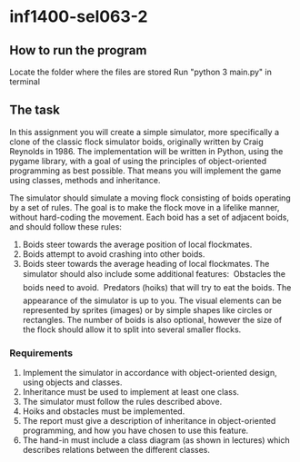 # inf1400-sel063-2

## How to run the program
Locate the folder where the files are stored 
Run "python 3 main.py" in terminal   


## The task 
In this assignment you will create a simple simulator, more specifically a clone of the
classic flock simulator boids, originally written by Craig Reynolds in 1986. The implementation will be written in Python, using the pygame library, with a goal of using
the principles of object-oriented programming as best possible. That means you will
implement the game using classes, methods and inheritance.

The simulator should simulate a moving flock consisting of boids operating by a set of
rules. The goal is to make the flock move in a lifelike manner, without hard-coding the
movement. Each boid has a set of adjacent boids, and should follow these rules:
1. Boids steer towards the average position of local flockmates.
2. Boids attempt to avoid crashing into other boids.
3. Boids steer towards the average heading of local flockmates.
The simulator should also include some additional features:
 Obstacles the boids need to avoid.
 Predators (hoiks) that will try to eat the boids.
The appearance of the simulator is up to you. The visual elements can be represented
by sprites (images) or by simple shapes like circles or rectangles. The number of boids
is also optional, however the size of the flock should allow it to split into several smaller
flocks.


### Requirements
1. Implement the simulator in accordance with object-oriented design, using
objects and classes.
2. Inheritance must be used to implement at least one class.
3. The simulator must follow the rules described above.
4. Hoiks and obstacles must be implemented.
5. The report must give a description of inheritance in object-oriented programming, and how you have chosen to use this feature.
6. The hand-in must include a class diagram (as shown in lectures) which
describes relations between the different classes.
